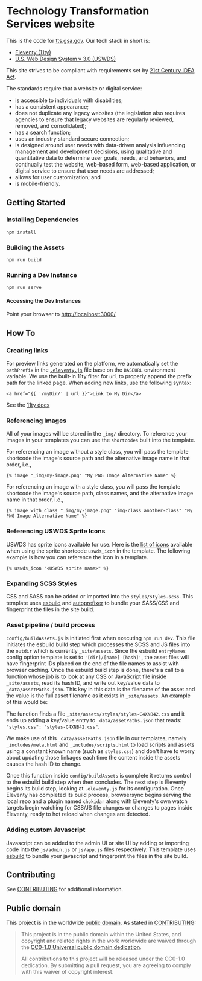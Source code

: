 # Technology Transformation Services website

This is the code for [tts.gsa.gov](https://tts.gsa.gov/).
Our tech stack in short is:

- [Eleventy (11ty)](https://www.11ty.dev/)
- [U.S. Web Design System v 3.0 (USWDS)](https://designsystem.digital.gov/)

This site strives to be compliant with requirements set by
[21st Century IDEA Act](https://www.meritalk.com/articles/senate-passes-idea-act/).

The standards require that a website or digital service:

- is accessible to individuals with disabilities;
- has a consistent appearance;
- does not duplicate any legacy websites (the legislation also requires
  agencies to ensure that legacy websites are regularly reviewed, removed,
  and consolidated);
- has a search function;
- uses an industry standard secure connection;
- is designed around user needs with data-driven analysis influencing
  management and development decisions, using qualitative and quantitative
  data to determine user goals, needs, and behaviors, and continually
  test the website, web-based form, web-based application, or digital
  service to ensure that user needs are addressed;
- allows for user customization; and
- is mobile-friendly.

## Getting Started

### Installing Dependencies

`npm install`

### Building the Assets

`npm run build`

### Running a Dev Instance

`npm run serve`

#### Accessing the Dev Instances

Point your browser to [http://localhost:3000/](http://localhost:3000/)

## How To

### Creating links

For preview links generated on the platform, we automatically set the
`pathPrefix` in the [`.eleventy.js`](./.eleventy.js) file base on the
`BASEURL` environment variable. We use the built-in 11ty filter for
`url` to properly append the prefix path for the linked page.
When adding new links, use the following syntax:

```liquid
<a href="{{ '/myDir/' | url }}">Link to My Dir</a>
```

See the [11ty docs](https://www.11ty.dev/docs/filters/url/)

### Referencing Images

All of your images will be stored in the `_img/` directory. To reference your
images in your templates you can use the `shortcodes` built into the template.

For referencing an image without a style class, you will pass the template
shortcode the image's source path and the alternative image name in that order, i.e.,

```NJK
{% image "_img/my-image.png" "My PNG Image Alternative Name" %}
```

For referencing an image with a style class, you will pass the template
shortcode the image's source path, class names, and the alternative image name in
that order, i.e.,

```NJK
{% image_with_class "_img/my-image.png" "img-class another-class" "My PNG Image Alternative Name" %}
```

### Referencing USWDS Sprite Icons

USWDS has sprite icons available for use. Here is the
[list of icons](https://designsystem.digital.gov/components/icon/)
available when using the sprite shortcode `uswds_icon` in the template.
The following example is how you can reference the icon in a template.

```NJK
{% uswds_icon "<USWDS sprite name>" %}
```

### Expanding SCSS Styles

CSS and SASS can be added or imported into the `styles/styles.scss`.
This template uses [esbuild](https://esbuild.github.io/) and
[autoprefixer](https://github.com/postcss/autoprefixer) to bundle
your SASS/CSS and fingerprint the files in the site build.

### Asset pipeline / build process

`config/buildAssets.js` is initiated first when executing `npm run dev`.
This file initiates the esbuild build step which processes the SCSS and
JS files into the `outdir` which is currently `_site/assets`. Since
the esbuild `entryNames` config option template is set to
`'[dir]/[name]-[hash]'`, the asset files will have fingerprint IDs placed
on the end of the file names to assist with browser caching. Once the
esbuild build step is done, there's a call to a function whose job is
to look at any CSS or JavaScript file inside `_site/assets`, read its
hash ID, and write out key/value data to `_data/assetPaths.json`.
This key in this data is the filename of the asset and the value is the
full asset filename as it exists in `_site/assets`. An example of this would
be:

The function finds a file `_site/assets/styles/styles-C4XNB42.css`
and it ends up adding a key/value entry to `_data/assetPaths.json`
that reads: `"styles.css": "styles-C4XNB42.css"`.

We make use of this `_data/assetPaths.json` file in our templates,
namely `_includes/meta.html` and `_includes/scripts.html` to load
scripts and assets using a constant known name (such as `styles.css`)
and don't have to worry about updating those linkages each time the
content inside the assets causes the hash ID to change.

Once this function inside `config/buildAssets` is complete it returns
control to the esbuild build step when then concludes. The next step
is Eleventy begins its build step, looking at `.eleventy.js` for its
configuration. Once Eleventy has completed its build process, browsersync
begins serving the local repo and a plugin named `chokidar` along with
Eleventy's own watch targets begin watching for CSS/JS file changes or
changes to pages inside Eleventy, ready to hot reload when changes are
detected.

### Adding custom Javascript

Javascript can be added to the admin UI or site UI by adding or importing
code into the `js/admin.js` or `js/app.js` files respectively. This
template uses [esbuild](https://esbuild.github.io/) to bundle your
javascript and fingerprint the files in the site build.

## Contributing

See [CONTRIBUTING](CONTRIBUTING.md) for additional information.

## Public domain

This project is in the worldwide [public domain](LICENSE.md).
As stated in [CONTRIBUTING](CONTRIBUTING.md):

> This project is in the public domain within the United States,
> and copyright and related rights in the work worldwide are waived
> through the
> [CC0-1.0 Universal public domain dedication](https://creativecommons.org/publicdomain/zero/1.0/).
>
> All contributions to this project will be released under the
> CC0-1.0 dedication. By submitting a pull request, you are
> agreeing to comply with this waiver of copyright interest.
